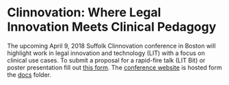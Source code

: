 # Clinnovation: Where Legal Innovation Meets Clinical Pedagogy

The upcoming April 9, 2018 Suffolk Clinnovation conference in Boston will highlight work in legal innovation and technology (LIT) with a focus on clinical use cases. To submit a proposal for a rapid-fire talk (LIT Bit) or poster presentation fill out [this form](https://docs.google.com/forms/d/1uLfFJ8bwC_TqrismZy8lRbfna3REJ15dEloEs0EFb-0/edit). The [conference website](https://suffolklitlab.github.io/Clinnovation/) is hosted form the [docs](https://github.com/SuffolkLITLab/Clinnovation/tree/master/docs) folder. 
